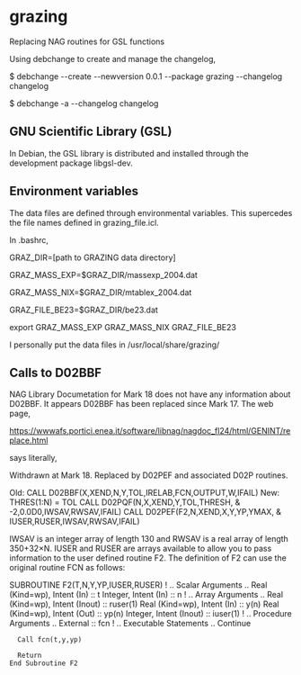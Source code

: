 # grazing

Replacing NAG routines for GSL functions

Using debchange to create and manage the changelog,

$ debchange --create --newversion 0.0.1 --package grazing --changelog changelog

$ debchange -a --changelog changelog

## GNU Scientific Library (GSL)

In Debian, the GSL library is distributed and installed through the development package libgsl-dev.

## Environment variables

The data files are defined through environmental variables. This supercedes the file names defined in grazing_file.icl.

In .bashrc,

GRAZ_DIR=[path to GRAZING data directory]

GRAZ_MASS_EXP=$GRAZ_DIR/massexp_2004.dat

GRAZ_MASS_NIX=$GRAZ_DIR/mtablex_2004.dat

GRAZ_FILE_BE23=$GRAZ_DIR/be23.dat

export GRAZ_MASS_EXP GRAZ_MASS_NIX GRAZ_FILE_BE23

I personally put the data files in /usr/local/share/grazing/

## Calls to D02BBF

NAG Library Documetation for Mark 18 does not have any information about D02BBF. It appears D02BBF has been replaced since Mark 17. The web page,

 https://wwwafs.portici.enea.it/software/libnag/nagdoc_fl24/html/GENINT/replace.html

says literally,

 Withdrawn at Mark 18.
Replaced by D02PEF and associated D02P routines.

Old: CALL D02BBF(X,XEND,N,Y,TOL,IRELAB,FCN,OUTPUT,W,IFAIL)
New:   THRES(1:N) = TOL
     CALL D02PQF(N,X,XEND,Y,TOL,THRESH,  &
                  -2,0.0D0,IWSAV,RWSAV,IFAIL)
     CALL D02PEF(F2,N,XEND,X,Y,YP,YMAX,  &
                  IUSER,RUSER,IWSAV,RWSAV,IFAIL)

IWSAV is an integer array of length 130 and RWSAV is a real array of length 350+32×N.
IUSER and RUSER are arrays available to allow you to pass information to the user defined routine F2.
The definition of F2 can use the original routine FCN as follows:

   SUBROUTINE F2(T,N,Y,YP,IUSER,RUSER)
!     .. Scalar Arguments ..
      Real (Kind=wp), Intent (In)      :: t
      Integer, Intent (In)             :: n
!     .. Array Arguments ..
      Real (Kind=wp), Intent (Inout)   :: ruser(1)
      Real (Kind=wp), Intent (In)      :: y(n)
      Real (Kind=wp), Intent (Out)     :: yp(n)
      Integer, Intent (Inout)          :: iuser(1)
!     .. Procedure Arguments ..
      External                         :: fcn
!     .. Executable Statements ..
      Continue

      Call fcn(t,y,yp)

      Return
    End Subroutine F2

